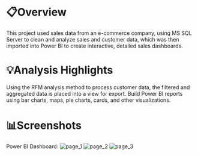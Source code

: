 # 📋Overview

This project used sales data from an e-commerce company, using  MS SQL Server to clean and analyze sales and customer data, which was then imported into Power BI to create interactive, detailed sales dashboards.
 
# 💡Analysis Highlights

Using the RFM analysis method to process customer data, the filtered and aggregated data is placed into a view for export.
Build Power BI reports using bar charts, maps, pie charts, cards, and other visualizations.

# 📊Screenshots

Power BI Dashboard:
![page_1](https://github.com/jiayihu130/E-commerce-Data-Analysis-Project-/assets/163877307/9a900a9f-824a-43cd-bb59-4b24170fbd69)
![page_2](https://github.com/jiayihu130/E-commerce-Data-Analysis-Project-/assets/163877307/73d2d7d1-c51f-4cd1-af38-15fec3ec5acf)
![page_3](https://github.com/jiayihu130/E-commerce-Data-Analysis-Project-/assets/163877307/1edbcf6c-07c0-4b7b-ba5c-045eadaa2613)
